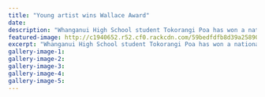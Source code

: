 ```yaml
---
title: "Young artist wins Wallace Award"
date: 
description: "Whanganui High School student Tokorangi Poa has won a national award for his artwork..."
featured-image: http://c1940652.r52.cf0.rackcdn.com/59bedfdfb8d39a258900009a/Tokorangi-Poa-Wallace-Award-16-Sept-chron.jpg
excerpt: "Whanganui High School student Tokorangi Poa has won a national award for his artwork."
gallery-image-1: 
gallery-image-2: 
gallery-image-3: 
gallery-image-4: 
gallery-image-5: 
---
```

